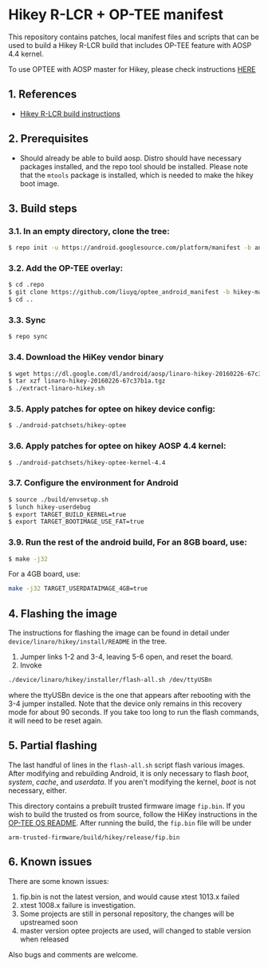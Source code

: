 # Hikey R-LCR + OP-TEE manifest

This repository contains patches, local manifest files and scripts
that can be used to build a Hikey R-LCR build that includes OP-TEE
feature with AOSP 4.4 kernel.

To use OPTEE with AOSP master for Hikey, please check instructions [HERE][3]

## 1. References

* [Hikey R-LCR build instructions][1]

## 2. Prerequisites

* Should already be able to build aosp.  Distro should have necessary
  packages installed, and the repo tool should be installed.
  Please note that the `mtools` package is installed, which is needed
  to make the hikey boot image.

## 3. Build steps

### 3.1. In an empty directory, clone the tree:
```bash
$ repo init -u https://android.googlesource.com/platform/manifest -b android-6.0.1_r43
```
### 3.2. Add the OP-TEE overlay:
```bash
$ cd .repo
$ git clone https://github.com/liuyq/optee_android_manifest -b hikey-marshmallow local_manifests
$ cd ..
```
### 3.3. Sync
```bash
$ repo sync
```
### 3.4. Download the HiKey vendor binary
```bash
$ wget https://dl.google.com/dl/android/aosp/linaro-hikey-20160226-67c37b1a.tgz
$ tar xzf linaro-hikey-20160226-67c37b1a.tgz
$ ./extract-linaro-hikey.sh
```
### 3.5. Apply patches for optee on hikey device config:
```bash
$ ./android-patchsets/hikey-optee
```
### 3.6. Apply patches for optee on hikey AOSP 4.4 kernel:
```bash
$ ./android-patchsets/hikey-optee-kernel-4.4
```
### 3.7. Configure the environment for Android
```bash
$ source ./build/envsetup.sh
$ lunch hikey-userdebug
$ export TARGET_BUILD_KERNEL=true
$ export TARGET_BOOTIMAGE_USE_FAT=true
```
### 3.9. Run the rest of the android build, For an 8GB board, use:
```bash
$ make -j32
```
For a 4GB board, use:
```bash
make -j32 TARGET_USERDATAIMAGE_4GB=true
```

## 4. Flashing the image
The instructions for flashing the image can be found in detail under
`device/linaro/hikey/install/README` in the tree.

1. Jumper links 1-2 and 3-4, leaving 5-6 open, and reset the board.
2. Invoke

```bash
./device/linaro/hikey/installer/flash-all.sh /dev/ttyUSBn
```
where the ttyUSBn device is the one that appears after rebooting with
the 3-4 jumper installed.  Note that the device only remains in this
recovery mode for about 90 seconds.  If you take too long to run the
flash commands, it will need to be reset again.

## 5. Partial flashing
The last handful of lines in the `flash-all.sh` script flash various
images.  After modifying and rebuilding Android, it is only necessary
to flash *boot*, *system*, *cache*, and *userdata*.  If you aren't
modifying the kernel, *boot* is not necessary, either.

This directory contains a prebuilt trusted firmware image `fip.bin`.
If you wish to build the trusted os from source, follow the HiKey
instructions in the [OP-TEE OS README][2].  After running the build,
the `fip.bin` file will be under
```
arm-trusted-firmware/build/hikey/release/fip.bin
```
## 6. Known issues
There are some known issues:

1. fip.bin is not the latest version, and would cause xtest 1013.x failed
2. xtest 1008.x failure is investigation.
3. Some projects are still in personal repository, the changes will be upstreamed soon
4. master version optee projects are used, will changed to stable version when released

Also bugs and comments are welcome.

[1]: https://source.android.com/source/devices.html
[2]: https://github.com/OP-TEE/optee_os/blob/master/README.md
[3]: https://github.com/linaro-swg/optee_android_manifest
